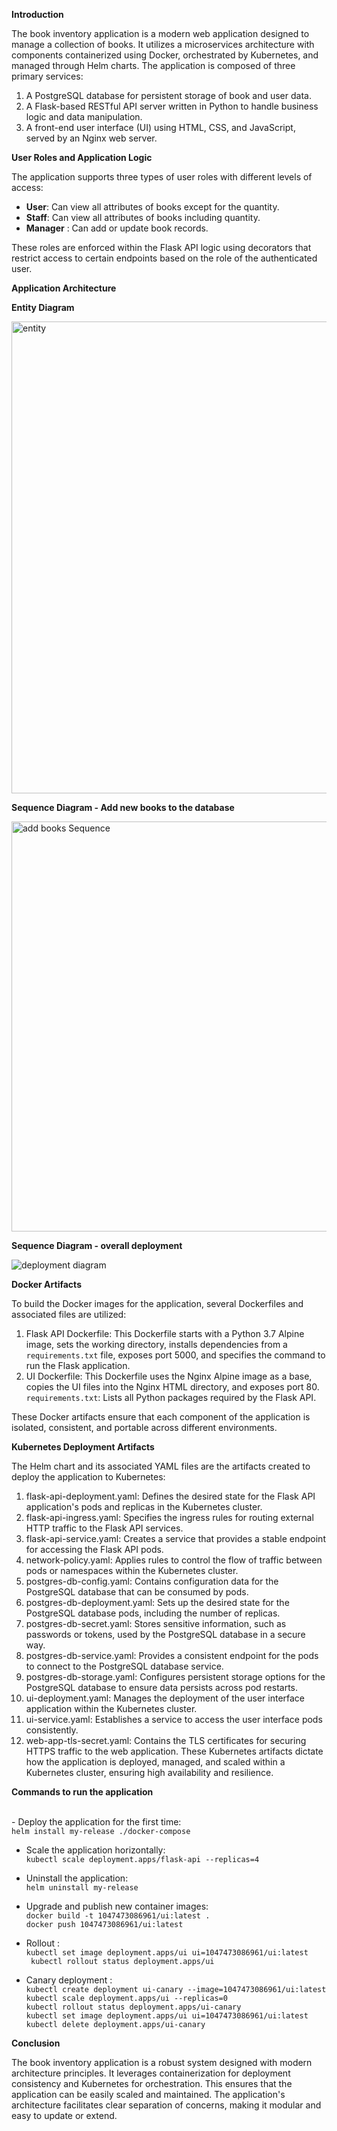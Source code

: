 

**Introduction**

The book inventory application is a modern web application designed to manage a collection of books. It utilizes a microservices
architecture with components containerized using Docker, orchestrated by Kubernetes, and managed through Helm charts. The application is
composed of three primary services:

1. A PostgreSQL database for persistent storage of book and user data.
2. A Flask-based RESTful API server written in Python to handle business logic and data manipulation.
3. A front-end user interface (UI) using HTML, CSS, and JavaScript, served by an Nginx web server.

**User Roles and Application Logic**

The application supports three types of user roles with different levels of access:

- **User**: Can view all attributes of books except for the quantity.
- **Staff**: Can view all attributes of books including quantity.
- **Manager** : Can add or update book records.

These roles are enforced within the Flask API logic using decorators that restrict access to certain endpoints based on the role of the authenticated user.


**Application Architecture**


**Entity Diagram**

<img width="755" alt="entity" src="https://github.com/1047473086/Container_group17/assets/149539858/fb2f3506-1e18-4db7-91f0-d932dc5ec686">


**Sequence Diagram - Add new books to the database** 

<img width="656" alt="add books Sequence" src="https://github.com/1047473086/Container_group17/assets/149539858/19eac054-fad3-4db2-9361-01803a9a8f2e">



**Sequence Diagram - overall deployment**

![deployment diagram](https://github.com/1047473086/Container_group17/assets/149539858/25d76216-dc22-441c-b227-73144aa13b58)


**Docker Artifacts**

To build the Docker images for the application, several Dockerfiles and associated files are utilized:

1. Flask API Dockerfile: This Dockerfile starts with a Python 3.7 Alpine image, sets the working directory, installs dependencies
  from a `requirements.txt` file, exposes port 5000, and specifies the command to run the Flask application.
2. UI Dockerfile: This Dockerfile uses the Nginx Alpine image as a base, copies the UI files into the Nginx HTML directory, and exposes port 80.
 `requirements.txt`: Lists all Python packages required by the Flask API.

These Docker artifacts ensure that each component of the application is isolated, consistent, and portable across different environments.

**Kubernetes Deployment Artifacts**

The Helm chart and its associated YAML files are the artifacts created to deploy the application to Kubernetes:

1. flask-api-deployment.yaml: Defines the desired state for the Flask API application's pods and replicas in the Kubernetes cluster.
2. flask-api-ingress.yaml: Specifies the ingress rules for routing external HTTP traffic to the Flask API services.
3. flask-api-service.yaml: Creates a service that provides a stable endpoint for accessing the Flask API pods.
4. network-policy.yaml: Applies rules to control the flow of traffic between pods or namespaces within the Kubernetes cluster.
5. postgres-db-config.yaml: Contains configuration data for the PostgreSQL database that can be consumed by pods.
6. postgres-db-deployment.yaml: Sets up the desired state for the PostgreSQL database pods, including the number of replicas.
7. postgres-db-secret.yaml: Stores sensitive information, such as passwords or tokens, used by the PostgreSQL database in a secure way.
8. postgres-db-service.yaml: Provides a consistent endpoint for the pods to connect to the PostgreSQL database service.
9. postgres-db-storage.yaml: Configures persistent storage options for the PostgreSQL database to ensure data persists across pod restarts.
10. ui-deployment.yaml: Manages the deployment of the user interface application within the Kubernetes cluster.
11. ui-service.yaml: Establishes a service to access the user interface pods consistently.
12. web-app-tls-secret.yaml: Contains the TLS certificates for securing HTTPS traffic to the web application.
These Kubernetes artifacts dictate how the application is deployed, managed, and scaled within a Kubernetes cluster, ensuring high availability and resilience.

**Commands to run the application**

<br>- Deploy the application for the first time:
<br>  `helm install my-release ./docker-compose`
  
- Scale the application horizontally:
 <br> `kubectl scale deployment.apps/flask-api --replicas=4`
  
- Uninstall the application:
<br>  `helm uninstall my-release`
  
- Upgrade and publish new container images:
<br>  `docker build -t 1047473086961/ui:latest .`
<br>   `docker push 1047473086961/ui:latest`
  
- Rollout :
<br>  `kubectl set image deployment.apps/ui ui=1047473086961/ui:latest`
<br>  ` kubectl rollout status deployment.apps/ui`
  
- Canary deployment :
 <br> `kubectl create deployment ui-canary --image=1047473086961/ui:latest `
<br>  `kubectl scale deployment.apps/ui --replicas=0 `
<br>  ` kubectl rollout status deployment.apps/ui-canary `
<br>  `kubectl set image deployment.apps/ui ui=1047473086961/ui:latest `
<br>  `kubectl delete deployment.apps/ui-canary`


**Conclusion**

The book inventory application is a robust system designed with modern architecture principles. 
It leverages containerization for deployment consistency and Kubernetes for orchestration. 
This ensures that the application can be easily scaled and maintained. The application's architecture
facilitates clear separation of concerns, making it modular and easy to update or extend.

